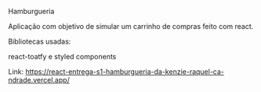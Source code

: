 Hamburgueria

Aplicação com objetivo de simular um carrinho de compras feito com react.

Bibliotecas usadas:

react-toatfy e styled components

Link: https://react-entrega-s1-hamburgueria-da-kenzie-raquel-ca-ndrade.vercel.app/
